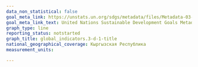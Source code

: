 ```yaml
---
data_non_statistical: false
goal_meta_link: https://unstats.un.org/sdgs/metadata/files/Metadata-03-0D-01.pdf
goal_meta_link_text: United Nations Sustainable Development Goals Metadata (pdf 865kB)
graph_type: line
reporting_status: notstarted
graph_title: global_indicators.3-d-1-title
national_geographical_coverage: Кыргызская Республика
measurement_units: 

---
```


